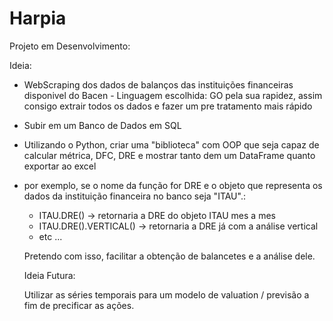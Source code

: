 # Harpia


Projeto em Desenvolvimento:

Ideia: 

- WebScraping dos dados de balanços das instituições financeiras disponivel do Bacen - Linguagem escolhida: GO pela sua rapidez, assim consigo extrair todos os dados e fazer um pre tratamento mais rápido
- Subir em um Banco de Dados em SQL
- Utilizando o Python, criar uma "biblioteca" com OOP que seja capaz de calcular métrica, DFC, DRE e mostrar tanto dem um DataFrame quanto exportar ao excel
- por exemplo, se o nome da função for DRE e o objeto que representa os dados da instituição financeira no banco seja "ITAU".: 
    - ITAU.DRE() -> retornaria a DRE do objeto ITAU mes a mes 
    - ITAU.DRE().VERTICAL() -> retornaria a DRE já com a análise vertical
    - etc ...

  Pretendo com isso, facilitar a obtenção de balancetes e a análise dele.

  Ideia Futura:

  Utilizar as séries temporais para um modelo de valuation / previsão a fim de precificar as ações.
  

